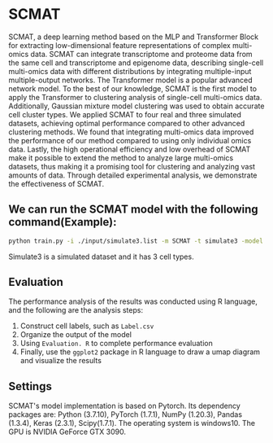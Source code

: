 # SCMAT
SCMAT, a deep learning method based on the MLP and Transformer Block for extracting low-dimensional feature representations of complex multi-omics data. SCMAT can 
integrate transcriptome and proteome data from the same cell and transcriptome and epigenome data, describing single-cell multi-omics data with different distributions
by integrating multiple-input multiple-output networks. The Transformer model is a popular advanced network model. To the best of our knowledge, SCMAT is the first model 
to apply the Transformer to clustering analysis of single-cell multi-omics data. Additionally, Gaussian mixture model clustering was used to obtain accurate cell cluster 
types. We applied SCMAT to four real and three simulated datasets, achieving optimal performance compared to other advanced clustering methods. We found that integrating 
multi-omics data improved the performance of our method compared to using only individual omics data. Lastly, the high operational efficiency and low overhead of SCMAT 
make it possible to extend the method to analyze large multi-omics datasets, thus making it a promising tool for clustering and analyzing vast amounts of data. Through 
detailed experimental analysis, we demonstrate the effectiveness of SCMAT.

## We can run the SCMAT model with the following command(Example):
```bash
python train.py -i ./input/simulate3.list -m SCMAT -t simulate3 -model transformer -e 300
```
Simulate3 is a simulated dataset and it has 3 cell types.

## Evaluation
The performance analysis of the results was conducted using R language, and the following are the analysis steps:
1. Construct cell labels, such as `Label.csv`
2. Organize the output of the model
3. Using `Evaluation. R` to complete performance evaluation
4. Finally, use the `ggplot2` package in R language to draw a umap diagram and visualize the results

## Settings
SCMAT's model implementation is based on Pytorch. Its dependency packages are: Python (3.7.10), PyTorch (1.7.1), NumPy (1.20.3), Pandas (1.3.4), Keras (2.3.1), Scipy(1.7.1). The operating system is windows10. The GPU is NVIDIA GeForce GTX 3090.

